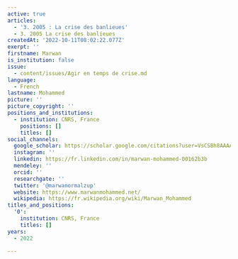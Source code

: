 ```yaml
---
active: true
articles:
  - '3. 2005 : La crise des banlieues'
  - 3. 2005 La crise des banlieues
createdAt: '2022-10-11T08:02:22.077Z'
exerpt: ''
firstname: Marwan
is_institution: false
issue:
  - content/issues/Agir en temps de crise.md
language:
  - French
lastname: Mohammed
picture: ''
picture_copyright: ''
positions_and_institutions:
  - institution: CNRS, France
    positions: []
    titles: []
social_channels:
  google_scholar: https://scholar.google.com/citations?user=VsCSBh8AAAAJ&hl=fr
  instagram: ''
  linkedin: https://fr.linkedin.com/in/marwan-mohammed-00162b3b
  mendeley: ''
  orcid: ''
  researchgate: ''
  twitter: '@marwanormalzup'
  website: https://www.marwanmohammed.net/
  wikipedia: https://fr.wikipedia.org/wiki/Marwan_Mohammed
titles_and_positions:
  '0':
    institution: CNRS, France
    titles: []
years:
  - 2022

---
```

